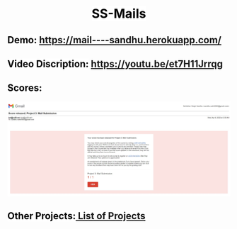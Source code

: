 <div align="center"><h1>
 <mark style="background-color: white; color: black;" align="center"><b>SS-Mails</b></mark></h1>
</div>

## <mark style="background-color: white; color: black;"><b>Demo:</b></mark>  <https://mail----sandhu.herokuapp.com/>
## <mark style="background-color: white; color: black;"><b>Video Discription:</b></mark>  <https://youtu.be/et7H11Jrrqg>

## <mark style="background-color: white; color: black;"><b>Scores:</b></mark>

![Scores](https://github.com/Sandhu-Sahil/SS-Mails/blob/master/scores_released_mail.jpg)

## <mark style="background-color: white; color: black;"><b>Other Projects:<a href="https://github.com/Sandhu-Sahil/Project_List_Professional_Web_Programming_Harvard_University"> List of Projects</a></b></mark>
